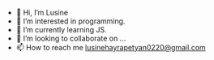 - 👋 Hi, I’m Lusine
- 👀 I’m interested in programming.
- 🌱 I’m currently learning JS.
- 💞️ I’m looking to collaborate on ...
- 📫 How to reach me lusinehayrapetyan0220@gmail.com 

<!---
hayrapetyanlusine/hayrapetyanlusine is a ✨ special ✨ repository because its `README.md` (this file) appears on your GitHub profile.
You can click the Preview link to take a look at your changes.
--->

